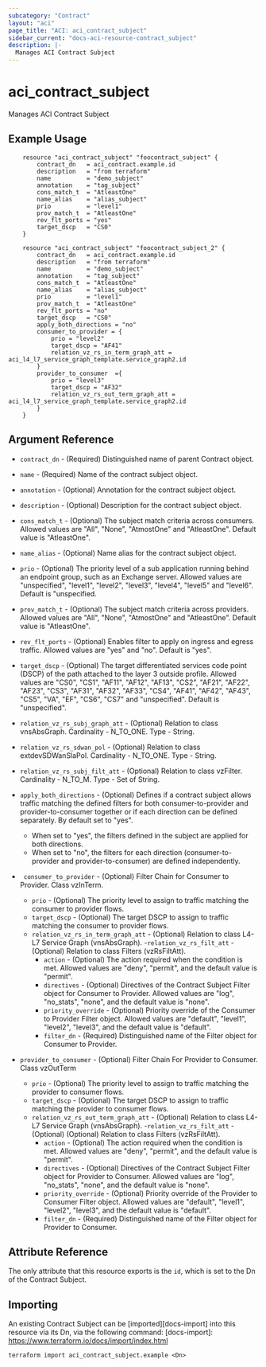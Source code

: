 ```yaml
---
subcategory: "Contract"
layout: "aci"
page_title: "ACI: aci_contract_subject"
sidebar_current: "docs-aci-resource-contract_subject"
description: |-
  Manages ACI Contract Subject
---
```


# aci_contract_subject

Manages ACI Contract Subject

## Example Usage

```hcl
	resource "aci_contract_subject" "foocontract_subject" {
		contract_dn   = aci_contract.example.id
		description   = "from terraform"
		name          = "demo_subject"
		annotation    = "tag_subject"
		cons_match_t  = "AtleastOne"
		name_alias    = "alias_subject"
		prio          = "level1"
		prov_match_t  = "AtleastOne"
		rev_flt_ports = "yes"
		target_dscp   = "CS0"
	}

	resource "aci_contract_subject" "foocontract_subject_2" {
		contract_dn   = aci_contract.example.id
		description   = "from terraform"
		name          = "demo_subject"
		annotation    = "tag_subject"
		cons_match_t  = "AtleastOne"
		name_alias    = "alias_subject"
		prio          = "level1"
		prov_match_t  = "AtleastOne"
		rev_flt_ports = "no"
		target_dscp   = "CS0"
		apply_both_directions = "no"
		consumer_to_provider = {
			prio = "level2"
			target_dscp = "AF41"
    		relation_vz_rs_in_term_graph_att = aci_l4_l7_service_graph_template.service_graph2.id
		}
		provider_to_consumer  ={
			prio = "level3"
			target_dscp = "AF32"
    		relation_vz_rs_out_term_graph_att = aci_l4_l7_service_graph_template.service_graph2.id
		}
	}
```

## Argument Reference

- `contract_dn` - (Required) Distinguished name of parent Contract object.
- `name` - (Required) Name of the contract subject object.
- `annotation` - (Optional) Annotation for the contract subject object.
- `description` - (Optional) Description for the contract subject object.
- `cons_match_t` - (Optional) The subject match criteria across consumers. Allowed values are "All", "None", "AtmostOne" and "AtleastOne". Default value is "AtleastOne".
- `name_alias` - (Optional) Name alias for the contract subject object.
- `prio` - (Optional) The priority level of a sub application running behind an endpoint group, such as an Exchange server. Allowed values are "unspecified", "level1", "level2", "level3", "level4", "level5" and "level6". Default is "unspecified.
- `prov_match_t` - (Optional) The subject match criteria across providers. Allowed values are "All", "None", "AtmostOne" and "AtleastOne". Default value is "AtleastOne".
- `rev_flt_ports` - (Optional) Enables filter to apply on ingress and egress traffic. Allowed values are "yes" and "no". Default is "yes".
- `target_dscp` - (Optional) The target differentiated services code point (DSCP) of the path attached to the layer 3 outside profile. Allowed values are "CS0", "CS1", "AF11", "AF12", "AF13", "CS2", "AF21", "AF22", "AF23", "CS3", "AF31", "AF32", "AF33", "CS4", "AF41", "AF42", "AF43", "CS5", "VA", "EF", "CS6", "CS7" and "unspecified". Default is "unspecified".

- `relation_vz_rs_subj_graph_att` - (Optional) Relation to class vnsAbsGraph. Cardinality - N_TO_ONE. Type - String.
- `relation_vz_rs_sdwan_pol` - (Optional) Relation to class extdevSDWanSlaPol. Cardinality - N_TO_ONE. Type - String.
- `relation_vz_rs_subj_filt_att` - (Optional) Relation to class vzFilter. Cardinality - N_TO_M. Type - Set of String.

- `apply_both_directions` - (Optional) Defines if a contract subject allows traffic matching the defined filters for both consumer-to-provider and provider-to-consumer together or if each direction can be defined separately. By default set to "yes".
  - When set to "yes", the filters defined in the subject are applied for both directions.
  - When set to "no", the filters for each direction (consumer-to-provider and provider-to-consumer) are defined independently.
- ` consumer_to_provider` - (Optional) Filter Chain for Consumer to Provider. Class vzInTerm.
    - `prio` - (Optional) The priority level to assign to traffic matching the consumer to provider flows.
    - `target_dscp` - (Optional) The target DSCP to assign to traffic matching the consumer to provider flows.
	- `relation_vz_rs_in_term_graph_att` - (Optional) Relation to class L4-L7 Service Graph (vnsAbsGraph).
	-`relation_vz_rs_filt_att` - (Optional) Relation to class Filters (vzRsFiltAtt).
      - `action` - (Optional) The action required when the condition is met. Allowed values are "deny", "permit", and the default value is "permit".
      - `directives` - (Optional) Directives of the Contract Subject Filter object for Consumer to Provider. Allowed values are "log", "no_stats", "none", and the default value is "none".
      - `priority_override` - (Optional) Priority override of the Consumer to Provider Filter object. Allowed values are "default", "level1", "level2", "level3", and the default value is "default".
      - `filter_dn` - (Required) Distinguished name of the Filter object for Consumer to Provider.
- `provider_to_consumer` - (Optional) Filter Chain For Provider to Consumer. Class vzOutTerm
    - `prio` - (Optional) The priority level to assign to traffic matching the provider to consumer flows.
    - `target_dscp` - (Optional) The target DSCP to assign to traffic matching the provider to consumer flows.
	- `relation_vz_rs_out_term_graph_att` - (Optional) Relation to class L4-L7 Service Graph (vnsAbsGraph).
	-`relation_vz_rs_filt_att` - (Optional) (Optional) Relation to class Filters (vzRsFiltAtt).
      - `action` - (Optional) The action required when the condition is met. Allowed values are "deny", "permit", and the default value is "permit".
      - `directives` - (Optional) Directives of the Contract Subject Filter object for Provider to Consumer. Allowed values are "log", "no_stats", "none", and the default value is "none".
      - `priority_override` - (Optional) Priority override of the Provider to Consumer Filter object. Allowed values are "default", "level1", "level2", "level3", and the default value is "default".
      - `filter_dn` - (Required) Distinguished name of the Filter object for Provider to Consumer.


## Attribute Reference

The only attribute that this resource exports is the `id`, which is set to the
Dn of the Contract Subject.

## Importing

An existing Contract Subject can be [imported][docs-import] into this resource via its Dn, via the following command:
[docs-import]: https://www.terraform.io/docs/import/index.html

```
terraform import aci_contract_subject.example <Dn>
```
